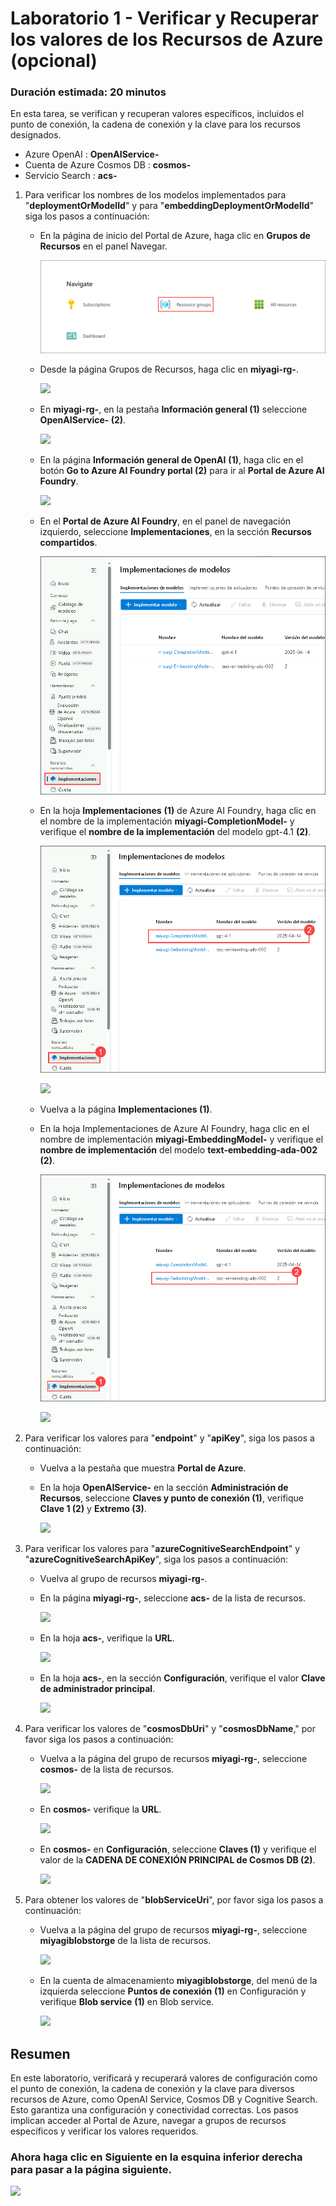 # Laboratorio 1 - Verificar y Recuperar los valores de los Recursos de Azure (opcional)

### Duración estimada: 20 minutos

En esta tarea, se verifican y recuperan valores específicos, incluidos el punto de conexión, la cadena de conexión y la clave para los recursos designados.

   - Azure OpenAI : **OpenAIService-<inject key="DeploymentID" enableCopy="false"/>** 
   - Cuenta de Azure Cosmos DB : **cosmos-<inject key="DeploymentID" enableCopy="false"/>**
   - Servicio Search : **acs-<inject key="DeploymentID" enableCopy="false"/>**

1. Para verificar los nombres de los modelos implementados para "**deploymentOrModelId**" y para "**embeddingDeploymentOrModelId**" siga los pasos a continuación:
   
      - En la página de inicio del Portal de Azure, haga clic en **Grupos de Recursos** en el panel Navegar.

          ![](./Media/miyagi-image6.png)

      - Desde la página Grupos de Recursos, haga clic en **miyagi-rg-<inject key="DeploymentID" enableCopy="false"/>**.

         ![](./Media/image-rg-1.png)

      - En **miyagi-rg-<inject key="DeploymentID" enableCopy="false"/>**, en la pestaña **Información general (1)** seleccione **OpenAIService-<inject key="DeploymentID" enableCopy="false"/> (2)**.

        ![](./Media/11-10-24(18).png)

      - En la página **Información general de OpenAI** **(1)**, haga clic en el botón **Go to Azure AI Foundry portal (2)** para ir al **Portal de Azure AI Foundry**.

           ![](./Media/azurespanishaiupd.png) 
   
      - En el **Portal de Azure AI Foundry**, en el panel de navegación izquierdo, seleccione **Implementaciones**, en la sección **Recursos compartidos**.

           ![](./Media/deployments-11.png)

      - En la hoja **Implementaciones** **(1)** de Azure AI Foundry, haga clic en el nombre de la implementación **miyagi-CompletionModel-<inject key="DeploymentID" enableCopy="false"/>** y verifique el **nombre de la implementación** del modelo gpt-4.1 **(2)**.

          ![](./Media/spanish-01.png)
        
          ![](./Media/11-10-24(21).png)
      
      -  Vuelva a la página **Implementaciones (1)**.

      - En la hoja Implementaciones de Azure AI Foundry, haga clic en el nombre de implementación **miyagi-EmbeddingModel-<inject key="DeploymentID" enableCopy="false"/>** y verifique el **nombre de implementación** del modelo **text-embedding-ada-002 (2)**.
        
          ![](./Media/spanish-02.png)

         ![](./Media/11-10-24(23).png)

1. Para verificar los valores para "**endpoint**" y "**apiKey**", siga los pasos a continuación:

   -  Vuelva a la pestaña que muestra **Portal de Azure**. 

   -  En la hoja **OpenAIService-<inject key="DeploymentID" enableCopy="false"/>** en la sección **Administración de Recursos**, seleccione **Claves y punto de conexión (1)**, verifique **Clave 1 (2)** y **Extremo (3)**.
     
      ![](./Media/image-rg-3.png)

1. Para verificar los valores para  "**azureCognitiveSearchEndpoint**" y  "**azureCognitiveSearchApiKey**", siga los pasos a continuación:
   
   - Vuelva al grupo de recursos **miyagi-rg-<inject key="DeploymentID" enableCopy="false"/>**.

   - En la página **miyagi-rg-<inject key="DeploymentID" enableCopy="false"/>**, seleccione **acs-<inject key="DeploymentID" enableCopy="false"/>** de la lista de recursos.

      ![](./Media/select-acs.png)
 
   - En la hoja **acs-<inject key="DeploymentID" enableCopy="false"/>**, verifique la **URL**.
   
      ![](./Media/image-rg-13.png)

   - En la hoja **acs-<inject key="DeploymentID" enableCopy="false"/>**, en la sección **Configuración**, verifique el valor **Clave de administrador principal**.
   
      ![](./Media/image-rg-14.png)

1. Para verificar los valores de "**cosmosDbUri**" y "**cosmosDbName**," por favor siga los pasos a continuación:

   - Vuelva a la página del grupo de recursos **miyagi-rg-<inject key="DeploymentID" enableCopy="false"/>**, seleccione **cosmos-<inject key="DeploymentID" enableCopy="false"/>** de la lista de recursos.

     ![](./Media/select-cosmosdb.png)

   - En **cosmos-<inject key="DeploymentID" enableCopy="false"/>** verifique la **URL**.
     
     ![](./Media/image-rg-16.png)

   - En **cosmos-<inject key="DeploymentID" enableCopy="false"/>** en **Configuración**, seleccione **Claves (1)** y verifique el valor de la **CADENA DE CONEXIÓN PRINCIPAL de Cosmos DB (2)**.

     ![](./Media/cs.png)

1. Para obtener los valores de  "**blobServiceUri**", por favor siga los pasos a continuación:

   - Vuelva a la página del grupo de recursos **miyagi-rg-<inject key="DeploymentID" enableCopy="false"/>**, seleccione **miyagiblobstorge<inject key="DeploymentID" enableCopy="false"/>** de la lista de recursos.

     ![](./Media/select-storage.png)

   - En la cuenta de almacenamiento **miyagiblobstorge<inject key="DeploymentID" enableCopy="false"/>**, del menú de la izquierda seleccione **Puntos de conexión** **(1)** en Configuración y verifique **Blob service** **(1)** en Blob service.

     ![](./Media/blob-storage-endpoint.png)

## Resumen
En este laboratorio, verificará y recuperará valores de configuración como el punto de conexión, la cadena de conexión y la clave para diversos recursos de Azure, como OpenAI Service, Cosmos DB y Cognitive Search. Esto garantiza una configuración y conectividad correctas. Los pasos implican acceder al Portal de Azure, navegar a grupos de recursos específicos y verificar los valores requeridos.

### Ahora haga clic en **Siguiente** en la esquina inferior derecha para pasar a la página siguiente.

   ![](./Media/next-page-2.png)